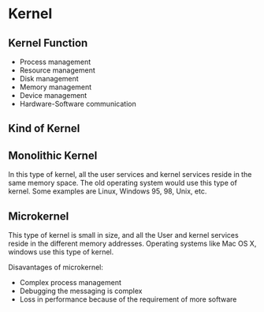 # Kernel

## Kernel Function

- Process management
- Resource management
- Disk management
- Memory management
- Device management
- Hardware-Software communication

## Kind of Kernel

## Monolithic Kernel

In this type of kernel, all the user services and kernel services reside in the same memory space. The old operating system would use this type of kernel. Some examples are Linux, Windows 95, 98, Unix, etc.

## Microkernel

This type of kernel is small in size, and all the User and kernel services reside in the different memory addresses. Operating systems like Mac OS X, windows use this type of kernel.

Disavantages of microkernel:

- Complex process management
- Debugging the messaging is complex
- Loss in performance because of the requirement of more software

